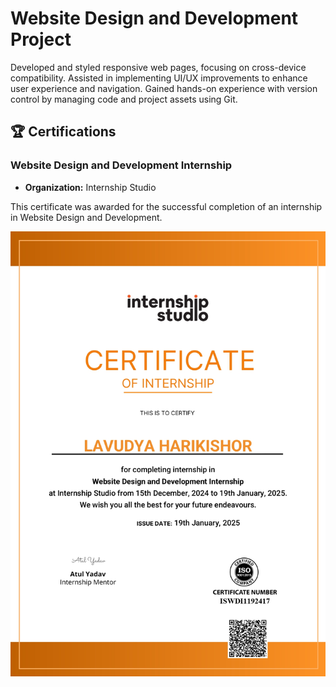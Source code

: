 # Website Design and Development Project

Developed and styled responsive web pages, focusing on cross-device compatibility. Assisted in implementing UI/UX improvements to enhance user experience and navigation. Gained hands-on experience with version control by managing code and project assets using Git.


## 🏆 Certifications

### Website Design and Development Internship
* **Organization:** Internship Studio

This certificate was awarded for the successful completion of an internship in Website Design and Development.

![Internship Studio Certificate](https://raw.githubusercontent.com/harikishor123/website-design-and-development/main/Internship%20Certificate.jpg)
